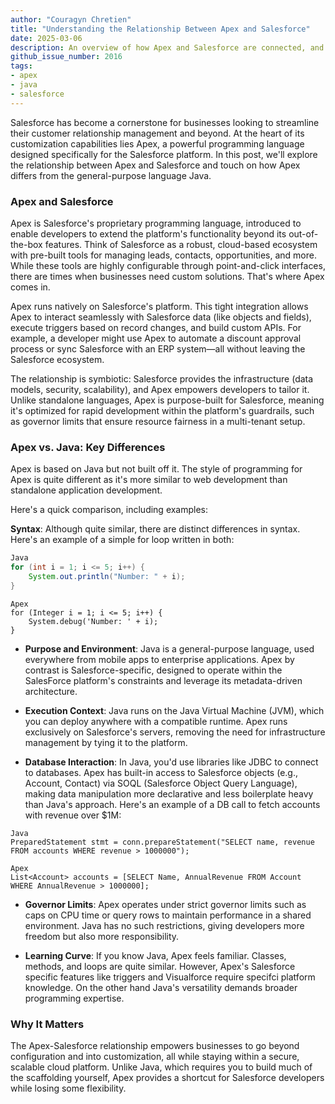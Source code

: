 ```yaml
---
author: "Couragyn Chretien"
title: "Understanding the Relationship Between Apex and Salesforce"
date: 2025-03-06
description: An overview of how Apex and Salesforce are connected, and how Apex differs from Java
github_issue_number: 2016
tags:
- apex
- java
- salesforce
---
```


Salesforce has become a cornerstone for businesses looking to streamline their customer relationship management and beyond. At the heart of its customization capabilities lies Apex, a powerful programming language designed specifically for the Salesforce platform. In this post, we'll explore the relationship between Apex and Salesforce and touch on how Apex differs from the general-purpose language Java.

### Apex and Salesforce

Apex is Salesforce's proprietary programming language, introduced to enable developers to extend the platform's functionality beyond its out-of-the-box features. Think of Salesforce as a robust, cloud-based ecosystem with pre-built tools for managing leads, contacts, opportunities, and more. While these tools are highly configurable through point-and-click interfaces, there are times when businesses need custom solutions. That's where Apex comes in.

Apex runs natively on Salesforce's platform. This tight integration allows Apex to interact seamlessly with Salesforce data (like objects and fields), execute triggers based on record changes, and build custom APIs. For example, a developer might use Apex to automate a discount approval process or sync Salesforce with an ERP system—all without leaving the Salesforce ecosystem.

The relationship is symbiotic: Salesforce provides the infrastructure (data models, security, scalability), and Apex empowers developers to tailor it. Unlike standalone languages, Apex is purpose-built for Salesforce, meaning it's optimized for rapid development within the platform's guardrails, such as governor limits that ensure resource fairness in a multi-tenant setup.

### Apex vs. Java: Key Differences

Apex is based on Java but not built off it. The style of programming for Apex is quite different as it's more similar to web development than standalone application development. 

Here's a quick comparison, including examples:

**Syntax**: Although quite similar, there are distinct differences in syntax. Here's an example of a simple for loop written in both:

```java
Java
for (int i = 1; i <= 5; i++) {
    System.out.println("Number: " + i);
}
```

```apex
Apex
for (Integer i = 1; i <= 5; i++) {
    System.debug('Number: ' + i);
}
```

- **Purpose and Environment**: Java is a general-purpose language, used everywhere from mobile apps to enterprise applications. Apex by contrast is Salesforce-specific, designed to operate within the SalesForce platform's constraints and leverage its metadata-driven architecture.

- **Execution Context**: Java runs on the Java Virtual Machine (JVM), which you can deploy anywhere with a compatible runtime. Apex runs exclusively on Salesforce's servers, removing the need for infrastructure management by tying it to the platform.

- **Database Interaction**: In Java, you'd use libraries like JDBC to connect to databases. Apex has built-in access to Salesforce objects (e.g., Account, Contact) via SOQL (Salesforce Object Query Language), making data manipulation more declarative and less boilerplate heavy than Java's approach. Here's an example of a DB call to fetch accounts with revenue over $1M:

```plain
Java
PreparedStatement stmt = conn.prepareStatement("SELECT name, revenue FROM accounts WHERE revenue > 1000000");
```

```plain
Apex
List<Account> accounts = [SELECT Name, AnnualRevenue FROM Account WHERE AnnualRevenue > 1000000];
```

- **Governor Limits**: Apex operates under strict governor limits such as caps on CPU time or query rows to maintain performance in a shared environment. Java has no such restrictions, giving developers more freedom but also more responsibility.

- **Learning Curve**: If you know Java, Apex feels familiar. Classes, methods, and loops are quite similar. However, Apex's Salesforce specific features like triggers and Visualforce require specifci platform knowledge. On the other hand Java's versatility demands broader programming expertise.

### Why It Matters

The Apex-Salesforce relationship empowers businesses to go beyond configuration and into customization, all while staying within a secure, scalable cloud platform. Unlike Java, which requires you to build much of the scaffolding yourself, Apex provides a shortcut for Salesforce developers while losing some flexibility.